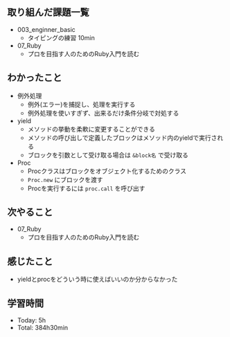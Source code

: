 ## 取り組んだ課題一覧
- 003_enginner_basic
  - タイピングの練習 10min
- 07_Ruby
  - プロを目指す人のためのRuby入門を読む
## わかったこと
- 例外処理
  - 例外(エラー)を捕捉し、処理を実行する
  - 例外処理を使いすぎず、出来るだけ条件分岐で対処する
- yield
  - メソッドの挙動を柔軟に変更することができる
  - メソッドの呼び出しで定義したブロックはメソッド内のyieldで実行される
  - ブロックを引数として受け取る場合は `&block名` で受け取る
- Proc
  - Procクラスはブロックをオブジェクト化するためのクラス
  - `Proc.new` にブロックを渡す
  - Procを実行するには `proc.call` を呼び出す
## 次やること
- 07_Ruby
  - プロを目指す人のためのRuby入門を読む
## 感じたこと
- yieldとprocをどういう時に使えばいいのか分からなかった
## 学習時間
- Today: 5h
- Total: 384h30min